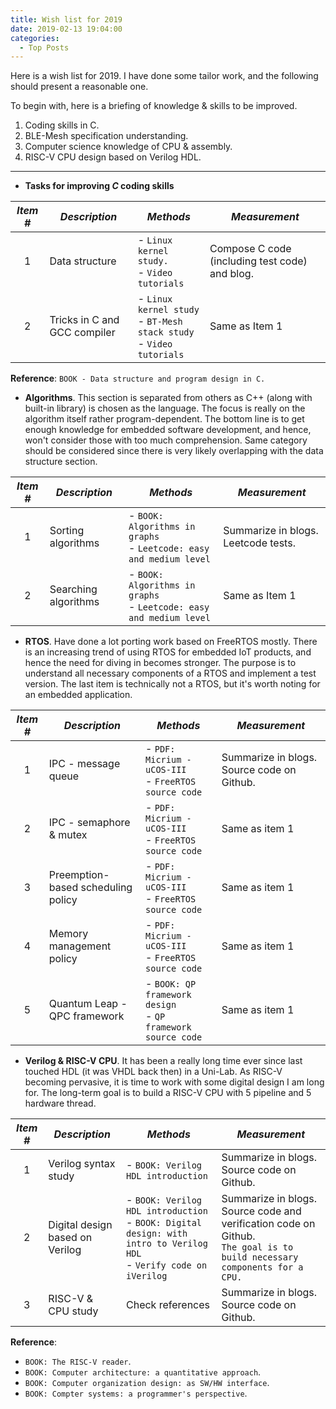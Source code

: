 ```yaml
---
title: Wish list for 2019
date: 2019-02-13 19:04:00
categories:
  - Top Posts
---
```


Here is a wish list for 2019. I have done some tailor work, and the following should present a reasonable one.

To begin with, here is a briefing of knowledge & skills to be improved.

1. Coding skills in C.
2. BLE-Mesh specification understanding.
3. Computer science knowledge of CPU & assembly.
4. RISC-V CPU design based on Verilog HDL.

***

* **Tasks for improving *C* coding skills**

|  *Item #* | *Description*  | *Methods* | *Measurement* |
|:-:|-|-|-|
| 1 | Data structure | - `Linux kernel study.` <br> - `Video tutorials` | Compose C code (including test code) and blog. |
| 2 | Tricks in C and GCC compiler | - `Linux kernel study` <br> - `BT-Mesh stack study` <br> - `Video tutorials` | Same as Item 1 |

**Reference**: `BOOK - Data structure and program design in C.`

* **Algorithms**. This section is separated from others as C++ (along with built-in library) is chosen as the language. The focus is really on the algorithm itself rather program-dependent. The bottom line is to get enough knowledge for embedded software development, and hence, won't consider those with too much comprehension. Same category should be considered since there is very likely overlapping with the data structure section.

|  *Item #* | *Description*  | *Methods* | *Measurement* |
|:-:|-|-|-|
| 1 | Sorting algorithms | - `BOOK: Algorithms in graphs` <br> - `Leetcode: easy and medium level` | Summarize in blogs. Leetcode tests. |
| 2 | Searching algorithms | - `BOOK: Algorithms in graphs` <br> - `Leetcode: easy and medium level` | Same as Item 1 |

* **RTOS**. Have done a lot porting work based on FreeRTOS mostly. There is an increasing trend of using RTOS for embedded IoT products, and hence the need for diving in becomes stronger. The purpose is to understand all necessary components of a RTOS and implement a test version. The last item is technically not a RTOS, but it's worth noting for an embedded application.

|  *Item #* | *Description*  | *Methods* | *Measurement* |
|:-:|-|-|-|
| 1 | IPC - message queue | - `PDF: Micrium - uCOS-III` <br> - `FreeRTOS source code` | Summarize in blogs. Source code on Github. |
| 2 | IPC - semaphore & mutex | - `PDF: Micrium - uCOS-III` <br> - `FreeRTOS source code` | Same as item 1 |
| 3 | Preemption-based scheduling policy | - `PDF: Micrium - uCOS-III` <br> - `FreeRTOS source code` | Same as item 1 |
| 4 | Memory management policy | - `PDF: Micrium - uCOS-III` <br> - `FreeRTOS source code` | Same as item 1 |
| 5 | Quantum Leap - QPC framework | - `BOOK: QP framework design` <br> - `QP framework source code` | Same as item 1 |

* **Verilog & RISC-V CPU**. It has been a really long time ever since last touched HDL (it was VHDL back then) in a Uni-Lab. As RISC-V becoming pervasive, it is time to work with some digital design I am long for. The long-term goal is to build a RISC-V CPU with 5 pipeline and 5 hardware thread.

|  *Item #* | *Description*  | *Methods* | *Measurement* |
|:-:|-|-|-|
| 1 | Verilog syntax study | - `BOOK: Verilog HDL introduction` | Summarize in blogs. Source code on Github. |
| 2 | Digital design based on Verilog | - `BOOK: Verilog HDL introduction` <br> - `BOOK: Digital design: with intro to Verilog HDL` <br> - `Verify code on iVerilog` | Summarize in blogs. Source code and verification code on Github. <br> `The goal is to build necessary components for a CPU.` |
| 3 | RISC-V & CPU study | Check references | Summarize in blogs. Source code on Github. |

**Reference**:
  - `BOOK: The RISC-V reader`.
  - `BOOK: Computer architecture: a quantitative approach`.
  - `BOOK: Computer organization design: as SW/HW interface`.
  - `BOOK: Compter systems: a programmer's perspective`.
